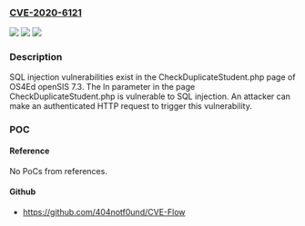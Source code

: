 ### [CVE-2020-6121](https://cve.mitre.org/cgi-bin/cvename.cgi?name=CVE-2020-6121)
![](https://img.shields.io/static/v1?label=Product&message=OS4Ed&color=blue)
![](https://img.shields.io/static/v1?label=Version&message=n%2Fa&color=blue)
![](https://img.shields.io/static/v1?label=Vulnerability&message=SQL%20injection&color=brighgreen)

### Description

SQL injection vulnerabilities exist in the CheckDuplicateStudent.php page of OS4Ed openSIS 7.3. The ln parameter in the page CheckDuplicateStudent.php is vulnerable to SQL injection. An attacker can make an authenticated HTTP request to trigger this vulnerability.

### POC

#### Reference
No PoCs from references.

#### Github
- https://github.com/404notf0und/CVE-Flow

